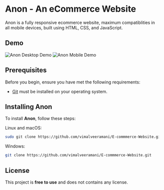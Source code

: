 # Anon - An eCommerce Website


Anon is a fully responsive ecommerce website, maximum compatiblities in all mobile devices, built using HTML, CSS, and JavaScript.

## Demo

![Anon Desktop Demo](./website-demo-image/desktop.png "Desktop Demo")
![Anon Mobile Demo](./website-demo-image/mobile.png "Mobile Demo")

## Prerequisites

Before you begin, ensure you have met the following requirements:

* [Git](https://git-scm.com/downloads "Download Git") must be installed on your operating system.

## Installing Anon

To install **Anon**, follow these steps:

Linux and macOS:

```bash
sudo git clone https://github.com/vimalveeramani/E-commmerce-Website.git
```

Windows:

```bash
git clone https://github.com/vimalveeramani/E-commmerce-Website.git
```


## License

This project is **free to use** and does not contains any license.
